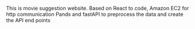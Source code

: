 This is movie suggestion website.
Based on React to code,
Amazon EC2 for http communication
Pands and fastAPI to preprocess the data and create the API end points
